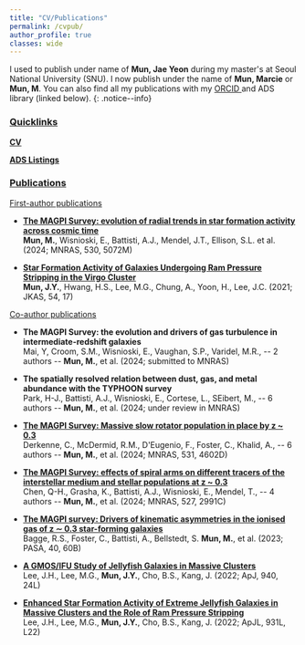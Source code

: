 ```yaml
---
title: "CV/Publications"
permalink: /cvpub/
author_profile: true
classes: wide
---
```


I used to publish under name of **Mun, Jae Yeon** during my master's at Seoul National University (SNU). I now publish under the name of **Mun, Marcie** or **Mun, M**. You can also find all my publications with my <a href="https://orcid.org/0000-0002-3706-9955"> ORCID </a> and ADS library (linked below). 
{: .notice--info}

<h3><u>
	Quicklinks
</u> </h3>

[**CV**](/assets/docs/MMun_CV_1Jul2024.pdf)

<a href="https://ui.adsabs.harvard.edu/public-libraries/-HbeVQlwRAShXGAsJbOp5Q"> **ADS Listings** </a>

<h3><u>
	Publications
</u> </h3>

<h9><u>
	First-author publications
</u> </h9>

- [**The MAGPI Survey: evolution of radial trends in star formation activity across cosmic time**](https://ui.adsabs.harvard.edu/abs/2024MNRAS.530.5072M/abstract) <br />
**Mun, M.**, Wisnioski, E., Battisti, A.J., Mendel, J.T., Ellison, S.L. et al. (2024; MNRAS, 530, 5072M) 

- [**Star Formation Activity of Galaxies Undergoing Ram Pressure Stripping in the Virgo Cluster**](https://ui.adsabs.harvard.edu/abs/2021JKAS...54...17M/abstract) <br />
**Mun, J.Y.**, Hwang, H.S., Lee, M.G., Chung, A., Yoon, H., Lee, J.C. (2021; JKAS, 54, 17)

<h9><u>
	Co-author publications
</u> </h9>

- **The MAGPI Survey: the evolution and drivers of gas turbulence in intermediate-redshift galaxies** <br />
Mai, Y, Croom, S.M., Wisnioski, E., Vaughan, S.P., Varidel, M.R., -- 2 authors -- **Mun, M.**, et al. (2024; submitted to MNRAS)

- **The spatially resolved relation between dust, gas, and metal abundance with the TYPHOON survey** <br />
Park, H-J., Battisti, A.J., Wisnioski, E., Cortese, L., SEibert, M., -- 6 authors -- **Mun, M.**, et al. (2024; under review in MNRAS)

- [**The MAGPI Survey: Massive slow rotator population in place by z ~ 0.3**](https://ui.adsabs.harvard.edu/abs/2024MNRAS.531.4602D/abstract) <br />
Derkenne, C., McDermid, R.M., D'Eugenio, F., Foster, C., Khalid, A., -- 6 authors -- **Mun, M.**, et al. (2024; MNRAS, 531, 4602D)

- [**The MAGPI Survey: effects of spiral arms on different tracers of the interstellar medium and stellar populations at z ~ 0.3**](https://ui.adsabs.harvard.edu/abs/2024MNRAS.527.2991C/abstract) <br />
Chen, Q-H., Grasha, K., Battisti, A.J., Wisnioski, E., Mendel, T., -- 4 authors -- **Mun, M.**, et al. (2024; MNRAS, 527, 2991C)

- [**The MAGPI survey: Drivers of kinematic asymmetries in the ionised gas of z ∼ 0.3 star-forming galaxies**](https://ui.adsabs.harvard.edu/abs/2023PASA...40...60B/abstract) <br />
Bagge, R.S., Foster, C., Battisti, A., Bellstedt, S. **Mun, M.**, et al. (2023; PASA, 40, 60B)

- [**A GMOS/IFU Study of Jellyfish Galaxies in Massive Clusters**](https://ui.adsabs.harvard.edu/abs/2022ApJ...940...24L/abstract) <br />
Lee, J.H., Lee, M.G., **Mun, J.Y.**, Cho, B.S., Kang, J. (2022; ApJ, 940, 24L)

- [**Enhanced Star Formation Activity of Extreme Jellyfish Galaxies in Massive Clusters and the Role of Ram Pressure Stripping**](https://ui.adsabs.harvard.edu/abs/2022ApJ...931L..22L/abstract) <br />
Lee, J.H., Lee, M.G., **Mun, J.Y.**, Cho, B.S., Kang, J. (2022; ApJL, 931L, L22)
